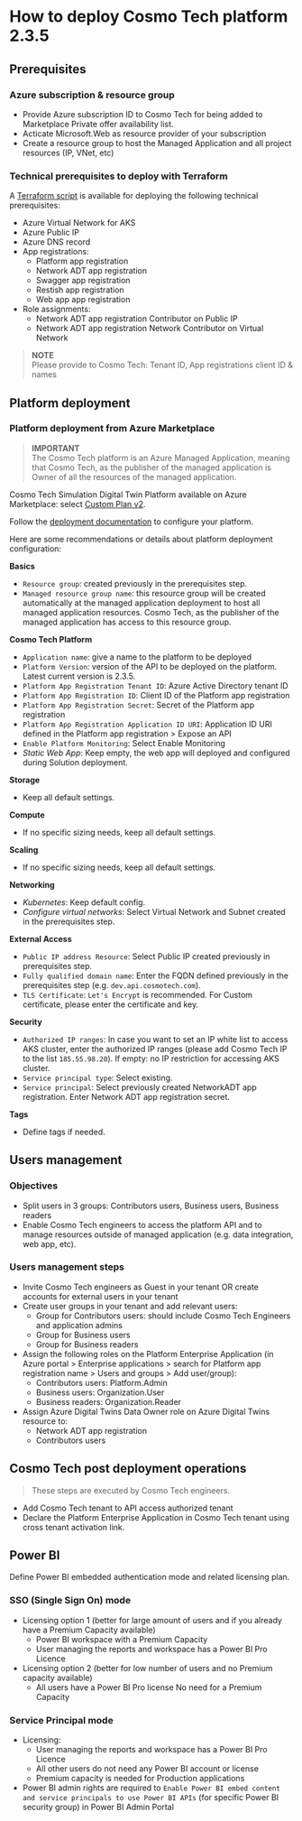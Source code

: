 # How to deploy Cosmo Tech platform 2.3.5

## Prerequisites

### Azure subscription & resource group

* Provide Azure subscription ID to Cosmo Tech for being added to Marketplace Private offer availability list.
* Acticate Microsoft.Web as resource provider of your subscription
* Create a resource group to host the Managed Application and all project resources (IP, VNet, etc)

### Technical prerequisites to deploy with Terraform

A [Terraform script](https://github.com/Cosmo-Tech/cosmotech-terraform/tree/main/azure/create-platform-prerequisites) is available for deploying the following technical prerequisites:
* Azure Virtual Network for AKS
* Azure Public IP
* Azure DNS record
* App registrations:
    * Platform app registration
    * Network ADT app registration
    * Swagger app registration
    * Restish app registration
    * Web app app registration
* Role assignments:
    * Network ADT app registration Contributor on Public IP
    * Network ADT app registration Network Contributor on Virtual Network

> **NOTE**
> <br> Please provide to Cosmo Tech: Tenant ID, App registrations client ID & names

## Platform deployment

### Platform deployment from Azure Marketplace

> **IMPORTANT**
> <br>The Cosmo Tech platform is an Azure Managed Application, meaning that Cosmo Tech, as the publisher of the managed application is Owner of all the resources of the managed application.

Cosmo Tech Simulation Digital Twin Platform available on Azure Marketplace: select [Custom Plan v2](https://portal.azure.com/#create/cosmotech1600259358818.cosmotechsdtplatformuniversal_plan_v2).

Follow the [deployment documentation](https://portal.cosmotech.com/docs//documentation/platform_help/2.2/Content/How_To_Build_My_App/Marketplace/Deployment/How-to-deploy-CosmoTech-platform.htm) to configure your platform.

Here are some recommendations or details about platform deployment configuration:

**Basics**
* `Resource group`: created previously in the prerequisites step.
* `Managed resource group name`: this resource group will be created automatically at the managed application deployment to host all managed application resources. Cosmo Tech, as the publisher of the managed application has access to this resource group.

**Cosmo Tech Platform**
* `Application name`: give a name to the platform to be deployed
* `Platform Version`: version of the API to be deployed on the platform. Latest current version is 2.3.5.
* `Platform App Registration Tenant ID`: Azure Active Directory tenant ID
* `Platform App Registration ID`: Client ID of the Platform app registration
* `Platform App Registration Secret`: Secret of the Platform app registration
* `Platform App Registration Application ID URI`: Application ID URI defined in the Platform app registration > Expose an API
* `Enable Platform Monitoring`: Select Enable Monitoring
* *Static Web App*: Keep empty, the web app will deployed and configured during Solution deployment. 

**Storage**
* Keep all default settings.

**Compute**
* If no specific sizing needs, keep all default settings.

**Scaling**
* If no specific sizing needs, keep all default settings.

**Networking**
* *Kubernetes*: Keep default config.
* *Configure virtual networks*: Select Virtual Network and Subnet created in the prerequisites step.

**External Access**
* `Public IP address Resource`: Select Public IP created previously in prerequisites step.
* `Fully qualified domain name`: Enter the FQDN defined previously in the prerequisites step (e.g. `dev.api.cosmotech.com`).
* `TLS Certificate`: `Let's Encrypt` is recommended. For Custom certificate, please enter the certificate and key.

**Security**
* `Authorized IP ranges`: In case you want to set an IP white list to access AKS cluster, enter the authorized IP ranges (please add Cosmo Tech IP to the list `185.55.98.20`). If empty: no IP restriction for accessing AKS cluster.
* `Service principal type`: Select existing.
* `Service principal`: Select previously created NetworkADT app registration. Enter Network ADT app registration secret.

**Tags**
* Define tags if needed.

## Users management

### Objectives

* Split users in 3 groups: Contributors users, Business users, Business readers
* Enable Cosmo Tech engineers to access the platform API and to manage resources outside of managed application (e.g. data integration, web app, etc).

### Users management steps
* Invite Cosmo Tech engineers as Guest in your tenant OR create accounts for external users in your tenant
* Create user groups in your tenant and add relevant users:
    * Group for Contributors users: should include Cosmo Tech Engineers and application admins
    * Group for Business users
    * Group for Business readers
* Assign the following roles on the Platform Enterprise Application (in Azure portal > Enterprise applications > search for Platform app registration name > Users and groups > Add user/group):
    * Contributors users: Platform.Admin
    * Business users: Organization.User
    * Business readers: Organization.Reader
* Assign Azure Digital Twins Data Owner role on Azure Digital Twins resource to:
    * Network ADT app registration
    * Contributors users


## Cosmo Tech post deployment operations

> These steps are executed by Cosmo Tech engineers.

- Add Cosmo Tech tenant to API access authorized tenant
- Declare the Platform Enterprise Application in Cosmo Tech tenant using cross tenant activation link.

## Power BI

Define Power BI embedded authentication mode and related licensing plan.
### SSO (Single Sign On) mode
* Licensing option 1 (better for large amount of users and if you already have a Premium Capacity available)
    * Power BI workspace with a Premium Capacity
    * User managing the reports and workspace has a Power BI Pro Licence
* Licensing option 2 (better for low number of users and no Premium capacity available)
    * All users have a Power BI Pro license
    No need for a Premium Capacity
### Service Principal mode
* Licensing:
    * User managing the reports and workspace has a Power BI Pro Licence
    * All other users do not need any Power BI account or license
    * Premium capacity is needed for Production applications
* Power BI admin rights are required to `Enable Power BI embed content and service principals to use Power BI APIs` (for specific Power BI security group) in Power BI Admin Portal